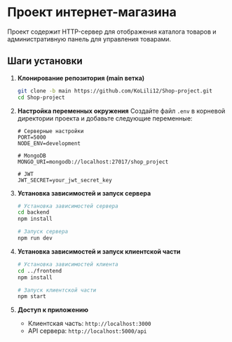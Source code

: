 # Проект интернет-магазина

Проект содержит HTTP-сервер для отображения каталога товаров и административную панель для управления товарами.

## Шаги установки

1. **Клонирование репозитория (main ветка)**
   ```bash
   git clone -b main https://github.com/KoLili12/Shop-project.git
   cd Shop-project
   ```

2. **Настройка переменных окружения**
   Создайте файл `.env` в корневой директории проекта и добавьте следующие переменные:
   ```
   # Серверные настройки
   PORT=5000
   NODE_ENV=development
   
   # MongoDB
   MONGO_URI=mongodb://localhost:27017/shop_project
   
   # JWT
   JWT_SECRET=your_jwt_secret_key
   ```

3. **Установка зависимостей и запуск сервера**
   ```bash
   # Установка зависимостей сервера
   cd backend
   npm install
   
   # Запуск сервера
   npm run dev
   ```

4. **Установка зависимостей и запуск клиентской части**
   ```bash
   # Установка зависимостей клиента
   cd ../frontend
   npm install
   
   # Запуск клиентской части
   npm start
   ```

5. **Доступ к приложению**
   - Клиентская часть: `http://localhost:3000`
   - API сервера: `http://localhost:5000/api`

